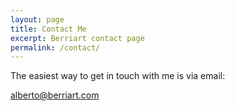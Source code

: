 ```yaml
---
layout: page
title: Contact Me
excerpt: Berriart contact page
permalink: /contact/
---
```


The easiest way to get in touch with me is via email:

[alberto@berriart.com](mailto:alberto@berriart.com)


